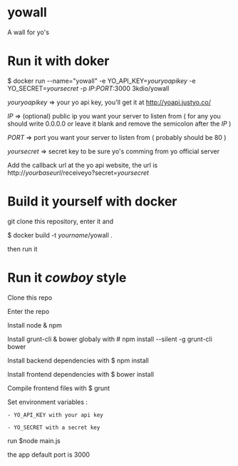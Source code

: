 yowall
======

A wall for yo's

Run it with doker
=================

$ docker run --name="yowall" -e YO_API_KEY=_youryoapikey_ -e YO_SECRET=_yoursecret_ -p _IP_:_PORT_:3000 3kdio/yowall

  _youryoapikey_ => your yo api key, you'll get it at http://yoapi.justyo.co/

  _IP_ => (optional) public ip you want your server to listen from ( for any you should write 0.0.0.0 or leave it 
blank and remove the semicolon after the _IP_ )  

  _PORT_ => port you want your server to listen from ( probably should be 80 )

  _yoursecret_ => secret key to be sure yo's comming from yo official server

Add the callback url at the yo api website, the url is http://_yourbaseurl_/receiveyo?secret=_yoursecret_

Build it yourself with docker
=============================
git clone this repository, enter it and

$ docker build -t _yourname_/yowall .

then run it

Run it _cowboy_ style
=====================
  Clone this repo
  
  Enter the repo
  
  Install node & npm
  
  Install grunt-cli & bower globaly with # npm install --silent -g grunt-cli bower
  
  Install backend dependencies with $ npm install
  
  Install frontend dependencies with $ bower install
  
  Compile frontend files with $ grunt
  
  Set environment variables :
  
    - YO_API_KEY with your api key
  
    - YO_SECRET with a secret key
  
  run $node main.js

the app default port is 3000
